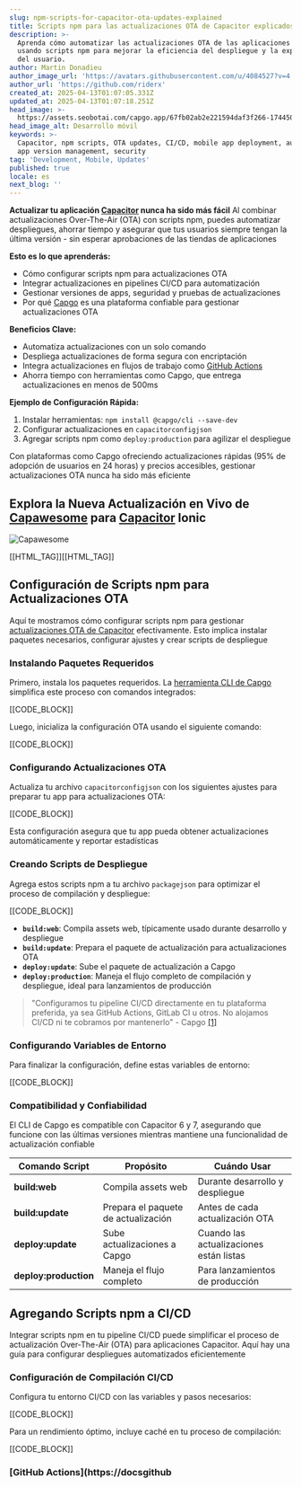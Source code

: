 ```yaml
---
slug: npm-scripts-for-capacitor-ota-updates-explained
title: Scripts npm para las actualizaciones OTA de Capacitor explicados
description: >-
  Aprenda cómo automatizar las actualizaciones OTA de las aplicaciones Capacitor
  usando scripts npm para mejorar la eficiencia del despliegue y la experiencia
  del usuario.
author: Martin Donadieu
author_image_url: 'https://avatars.githubusercontent.com/u/4084527?v=4'
author_url: 'https://github.com/riderx'
created_at: 2025-04-13T01:07:05.331Z
updated_at: 2025-04-13T01:07:18.251Z
head_image: >-
  https://assets.seobotai.com/capgo.app/67fb02ab2e221594daf3f266-1744506438251.jpg
head_image_alt: Desarrollo móvil
keywords: >-
  Capacitor, npm scripts, OTA updates, CI/CD, mobile app deployment, automation,
  app version management, security
tag: 'Development, Mobile, Updates'
published: true
locale: es
next_blog: ''
---
```


**Actualizar tu aplicación [Capacitor](https://capacitorjscom/) nunca ha sido más fácil** Al combinar actualizaciones Over-The-Air (OTA) con scripts npm, puedes automatizar despliegues, ahorrar tiempo y asegurar que tus usuarios siempre tengan la última versión - sin esperar aprobaciones de las tiendas de aplicaciones

**Esto es lo que aprenderás:**

-   Cómo configurar scripts npm para actualizaciones OTA
-   Integrar actualizaciones en pipelines CI/CD para automatización
-   Gestionar versiones de apps, seguridad y pruebas de actualizaciones
-   Por qué [Capgo](https://capgoapp/) es una plataforma confiable para gestionar actualizaciones OTA

**Beneficios Clave:**

-   Automatiza actualizaciones con un solo comando
-   Despliega actualizaciones de forma segura con encriptación
-   Integra actualizaciones en flujos de trabajo como [GitHub Actions](https://docsgithubcom/actions)
-   Ahorra tiempo con herramientas como Capgo, que entrega actualizaciones en menos de 500ms

**Ejemplo de Configuración Rápida:**

1.  Instalar herramientas: `npm install @capgo/cli --save-dev`
2.  Configurar actualizaciones en `capacitorconfigjson`
3.  Agregar scripts npm como `deploy:production` para agilizar el despliegue

Con plataformas como Capgo ofreciendo actualizaciones rápidas (95% de adopción de usuarios en 24 horas) y precios accesibles, gestionar actualizaciones OTA nunca ha sido más eficiente

## Explora la Nueva Actualización en Vivo de [Capawesome](https://capawesomeio/) para [Capacitor](https://capacitorjscom/) Ionic

![Capawesome](https://assetsseobotaicom/capgoapp/67fb02ab2e221594daf3f266/04d155e1ac5e3041660c0e8da59e2e54jpg)

[[HTML_TAG]][[HTML_TAG]]

## Configuración de Scripts npm para Actualizaciones OTA

Aquí te mostramos cómo configurar scripts npm para gestionar [actualizaciones OTA de Capacitor](https://capgoapp/ja/) efectivamente. Esto implica instalar paquetes necesarios, configurar ajustes y crear scripts de despliegue

### Instalando Paquetes Requeridos

Primero, instala los paquetes requeridos. La [herramienta CLI de Capgo](https://capgoapp/docs/cli/commands) simplifica este proceso con comandos integrados:

[[CODE_BLOCK]]

Luego, inicializa la configuración OTA usando el siguiente comando:

[[CODE_BLOCK]]

### Configurando Actualizaciones OTA

Actualiza tu archivo `capacitorconfigjson` con los siguientes ajustes para preparar tu app para actualizaciones OTA:

[[CODE_BLOCK]]

Esta configuración asegura que tu app pueda obtener actualizaciones automáticamente y reportar estadísticas

### Creando Scripts de Despliegue

Agrega estos scripts npm a tu archivo `packagejson` para optimizar el proceso de compilación y despliegue:

[[CODE_BLOCK]]

-   **`build:web`**: Compila assets web, típicamente usado durante desarrollo y despliegue
-   **`build:update`**: Prepara el paquete de actualización para actualizaciones OTA
-   **`deploy:update`**: Sube el paquete de actualización a Capgo
-   **`deploy:production`**: Maneja el flujo completo de compilación y despliegue, ideal para lanzamientos de producción

> "Configuramos tu pipeline CI/CD directamente en tu plataforma preferida, ya sea GitHub Actions, GitLab CI u otros. No alojamos CI/CD ni te cobramos por mantenerlo" - Capgo [\[1\]](https://capgoapp/)

### Configurando Variables de Entorno

Para finalizar la configuración, define estas variables de entorno:

[[CODE_BLOCK]]

### Compatibilidad y Confiabilidad

El CLI de Capgo es compatible con Capacitor 6 y 7, asegurando que funcione con las últimas versiones mientras mantiene una funcionalidad de actualización confiable

| Comando Script | Propósito | Cuándo Usar |
| --- | --- | --- |
| **build:web** | Compila assets web | Durante desarrollo y despliegue |
| **build:update** | Prepara el paquete de actualización | Antes de cada actualización OTA |
| **deploy:update** | Sube actualizaciones a Capgo | Cuando las actualizaciones están listas |
| **deploy:production** | Maneja el flujo completo | Para lanzamientos de producción |

## Agregando Scripts npm a CI/CD

Integrar scripts npm en tu pipeline CI/CD puede simplificar el proceso de actualización Over-The-Air (OTA) para aplicaciones Capacitor. Aquí hay una guía para configurar despliegues automatizados eficientemente

### Configuración de Compilación CI/CD

Configura tu entorno CI/CD con las variables y pasos necesarios:

[[CODE_BLOCK]]

Para un rendimiento óptimo, incluye caché en tu proceso de compilación:

[[CODE_BLOCK]]

### [GitHub Actions](https://docsgithub